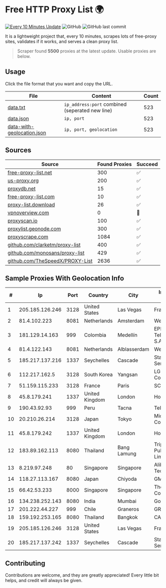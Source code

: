 
# Free HTTP Proxy List 🌍

[![Every 10 Minutes Update](https://github.com/mertguvencli/http-proxy-list/actions/workflows/main.yml/badge.svg?branch=main)](https://github.com/mertguvencli/http-proxy-list/actions/workflows/main.yml)
![GitHub](https://img.shields.io/github/license/mertguvencli/http-proxy-list)
![GitHub last commit](https://img.shields.io/github/last-commit/mertguvencli/http-proxy-list)

It is a lightweight project that, every 10 minutes, scrapes lots of free-proxy sites, validates if it works, and serves a clean proxy list.


> Scraper found **5500** proxies at the latest update. Usable proxies are below.

## Usage

Click the file format that you want and copy the URL.


|File|Content|Count|
|----|-------|-----|
|[data.txt](https://raw.githubusercontent.com/mertguvencli/http-proxy-list/main/proxy-list/data.txt)|`ip_address:port` combined (seperated new line)|523|
|[data.json](https://raw.githubusercontent.com/mertguvencli/http-proxy-list/main/proxy-list/data.json)|`ip, port`|523|
|[data-with-geolocation.json](https://raw.githubusercontent.com/mertguvencli/http-proxy-list/main/proxy-list/data-with-geolocation.json)|`ip, port, geolocation`|523|

## Sources

|Source|Found Proxies|Succeed|
|------|-------------|-------|
|[free-proxy-list.net](https://free-proxy-list.net)|300|✅|
|[us-proxy.org](https://www.us-proxy.org)|200|✅|
|[proxydb.net](http://proxydb.net)|15|✅|
|[free-proxy-list.com](https://free-proxy-list.com/?page=&port=&type%5B%5D=http&type%5B%5D=https&up_time=0&search=Search)|10|✅|
|[proxy-list.download](https://www.proxy-list.download/HTTP)|26|✅|
|[vpnoverview.com](https://vpnoverview.com/privacy/anonymous-browsing/free-proxy-servers)|0|🚫|
|[proxyscan.io](https://www.proxyscan.io)|100|✅|
|[proxylist.geonode.com](https://proxylist.geonode.com/api/proxy-list?limit=300&page=1&sort_by=lastChecked&sort_type=desc&protocols=http,https)|300|✅|
|[proxyscrape.com](https://api.proxyscrape.com/v2/?request=displayproxies&protocol=http&timeout=10000&country=all&ssl=all&anonymity=all)|1084|✅|
|[github.com/clarketm/proxy-list](https://raw.githubusercontent.com/clarketm/proxy-list/master/proxy-list-raw.txt)|400|✅|
|[github.com/monosans/proxy-list](https://raw.githubusercontent.com/monosans/proxy-list/main/proxies/http.txt)|429|✅|
|[github.com/TheSpeedX/PROXY-List](https://raw.githubusercontent.com/TheSpeedX/PROXY-List/master/http.txt)|2636|✅|


## Sample Proxies With Geolocation Info

|#|Ip|Port|Country|City|Internet Service Provider|
|-|--|----|-------|----|-------------------------|
|1|205.185.126.246|3128|United States|Las Vegas|FranTech Solutions|
|2|81.4.102.223|8081|Netherlands|Amsterdam|WeservIT|
|3|181.129.14.163|999|Colombia|Medellín|EPM Telecomunicaciones S.A. E.S.P.|
|4|81.4.122.143|8081|Netherlands|Alblasserdam|WeservIT|
|5|185.217.137.216|1337|Seychelles|Cascade|Stallion Network Services Limited|
|6|112.217.162.5|3128|South Korea|Yangsan|LG DACOM Corporation|
|7|51.159.115.233|3128|France|Paris|SCALEWAY|
|8|45.8.179.241|1337|United Kingdom|London|Hostland LLC|
|9|190.43.92.93|999|Peru|Tacna|Telefonica Del Peru|
|10|20.210.26.214|3128|Japan|Tokyo|Microsoft Corporation|
|11|45.8.179.242|1337|United Kingdom|London|Hostland LLC|
|12|183.89.162.113|8080|Thailand|Bang Lamung|Triple T Broadband Public Company Limited|
|13|8.219.97.248|80|Singapore|Singapore|Alibaba (US) Technology Co., Ltd.|
|14|118.27.113.167|8080|Japan|Chiyoda|GMO Internet, Inc.|
|15|66.42.53.233|8000|Singapore|Singapore|The Constant Company|
|16|134.238.252.143|8080|India|Mumbai|Google LLC|
|17|201.222.44.227|999|Chile|Graneros|GRUPO ULLOA SpA|
|18|159.192.253.165|8080|Thailand|Bangkok|CAT-BB|
|19|205.185.126.246|3128|United States|Las Vegas|FranTech Solutions|
|20|185.217.137.242|1337|Seychelles|Cascade|Stallion Network Services Limited|



## Contributing

Contributions are welcome, and they are greatly appreciated! Every
little bit helps, and credit will always be given.

